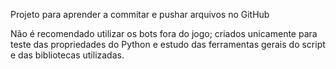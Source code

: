 Projeto para aprender a commitar e pushar arquivos no GitHub

Não é recomendado utilizar os bots fora do jogo; criados unicamente para teste das propriedades do Python e estudo das ferramentas gerais do script e das bibliotecas utilizadas.